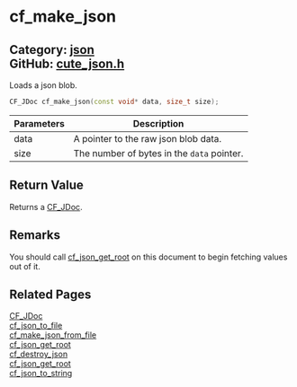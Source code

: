 [](../header.md ':include')

# cf_make_json

Category: [json](/api_reference?id=json)  
GitHub: [cute_json.h](https://github.com/RandyGaul/cute_framework/blob/master/include/cute_json.h)  
---

Loads a json blob.

```cpp
CF_JDoc cf_make_json(const void* data, size_t size);
```

Parameters | Description
--- | ---
data | A pointer to the raw json blob data.
size | The number of bytes in the `data` pointer.

## Return Value

Returns a [CF_JDoc](/json/cf_jdoc.md).

## Remarks

You should call [cf_json_get_root](/json/cf_json_get_root.md) on this document to begin fetching values out of it.

## Related Pages

[CF_JDoc](/json/cf_jdoc.md)  
[cf_json_to_file](/json/cf_json_to_file.md)  
[cf_make_json_from_file](/json/cf_make_json_from_file.md)  
[cf_json_get_root](/json/cf_json_get_root.md)  
[cf_destroy_json](/json/cf_destroy_json.md)  
[cf_json_get_root](/json/cf_json_get_root.md)  
[cf_json_to_string](/json/cf_json_to_string.md)  
